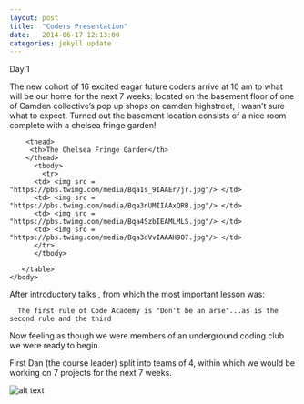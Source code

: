 ```yaml
---
layout: post
title:  "Coders Presentation"
date:   2014-06-17 12:13:00
categories: jekyll update
---
```

Day 1

The new cohort of 16 excited eagar future coders arrive at 10 am to what will be our home for the next 7 weeks: located on the basement floor of one of Camden collective’s pop up shops on camden highstreet, I wasn’t sure what to expect. Turned out the basement location consists of a nice room complete with a chelsea fringe garden!

<html>
	<head>
		<link type="text/css" rel="stylesheet" href="main.css" />
		<title>My Photo Page</title>
	</head>
<body>
	   <table>
	   
	    <thead>
	     <th>The Chelsea Fringe Garden</th>
	    </thead>
	      <tbody>
         	<tr>
          <td> <img src = "https://pbs.twimg.com/media/Bqa1s_9IAAEr7jr.jpg"/> </td>
          <td> <img src = "https://pbs.twimg.com/media/Bqa3nUMIIAAxQRB.jpg"/> </td>
          <td> <img src = "https://pbs.twimg.com/media/Bqa4SzbIEAMLMLS.jpg"/> </td>
          <td> <img src = "https://pbs.twimg.com/media/Bqa3dVvIAAAH9O7.jpg"/> </td>
          </tr>
 	      </tbody>
	
	   </table>
	</body>
</html>

After introductory talks , from which the most important lesson was:

      The first rule of Code Academy is "Don't be an arse"...as is the second rule and the third

Now feeling as though we were members of an underground coding club we were ready to begin.

First Dan (the course leader) split into teams of 4, within which we would be working on 7 projects for the next 7 weeks.
     
          
![alt text](https://raw.githubusercontent.com/leochilds/leodev/gh-pages/images/Everyone.jpg)


